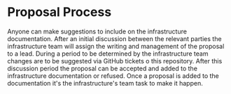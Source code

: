 # Proposal Process

Anyone can make suggestions to include on the infrastructure documentation.
After an initial discussion between the relevant parties the infrastructure 
team will assign the writing and management of the proposal to a lead.
During a period to be determined by the infrastructure team changes are to
be suggested via GitHub tickets o this repository.
After this discussion period the proposal can be accepted and added to
the infrastructure documentation or refused.
Once a proposal is added to the documentation it's the infrastructure's team
task to make it happen.


